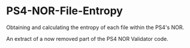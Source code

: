 # PS4-NOR-File-Entropy

Obtaining and calculating the entropy of each file within the PS4's NOR.

An extract of a now removed part of the PS4 NOR Validator code.
